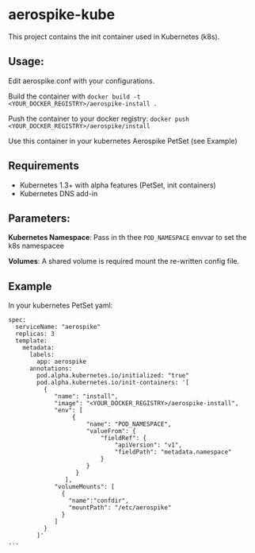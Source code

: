 # aerospike-kube

This project contains the init container used in Kubernetes (k8s).

## Usage:

Edit aerospike.conf with your configurations.

Build the container with `docker build -t <YOUR_DOCKER_REGISTRY>/aerospike-install .`

Push the container to your docker registry: `docker push <YOUR_DOCKER_REGISTRY>/aerospike/install`

Use this container in your kubernetes Aerospike PetSet (see Example)

## Requirements

* Kubernetes 1.3+ with alpha features (PetSet, init containers)
* Kubernetes DNS add-in

## Parameters:

**Kubernetes Namespace**: Pass in th thee `POD_NAMESPACE` envvar to set the k8s namespacee 

**Volumes**: A shared volume is required mount the re-written config file.


## Example

In your kubernetes PetSet yaml:

```
spec:
  serviceName: "aerospike"
  replicas: 3
  template:
    metadata:
      labels:
        app: aerospike
      annotations:
        pod.alpha.kubernetes.io/initialized: "true"
        pod.alpha.kubernetes.io/init-containers: '[
          {
             "name": "install",
             "image": "<YOUR_DOCKER_REGISTRY>/aerospike-install",
             "env": [
                  {
                      "name": "POD_NAMESPACE",
                      "valueFrom": {
                          "fieldRef": {
                              "apiVersion": "v1",
                              "fieldPath": "metadata.namespace"
                          }
                      }
                   }
                ],
             "volumeMounts": [
               {
                 "name":"confdir",
                 "mountPath": "/etc/aerospike"
               }
             ]
          }
        ]'
...
```
